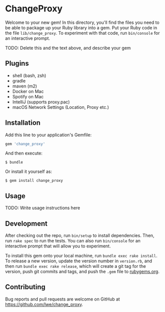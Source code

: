 # ChangeProxy

Welcome to your new gem! In this directory, you'll find the files you need to be able to package up your Ruby library into a gem. Put your Ruby code in the file `lib/change_proxy`. To experiment with that code, run `bin/console` for an interactive prompt.

TODO: Delete this and the text above, and describe your gem

## Plugins

- shell (bash, zsh)
- gradle
- maven (m2)
- Docker on Mac
- Spotify on Mac
- IntelliJ (supports proxy.pac)
- macOS Network Settings (Location, Proxy etc.)

## Installation

Add this line to your application's Gemfile:

```ruby
gem 'change_proxy'
```

And then execute:

    $ bundle

Or install it yourself as:

    $ gem install change_proxy

## Usage

TODO: Write usage instructions here

## Development

After checking out the repo, run `bin/setup` to install dependencies. Then, run `rake spec` to run the tests. You can also run `bin/console` for an interactive prompt that will allow you to experiment.

To install this gem onto your local machine, run `bundle exec rake install`. To release a new version, update the version number in `version.rb`, and then run `bundle exec rake release`, which will create a git tag for the version, push git commits and tags, and push the `.gem` file to [rubygems.org](https://rubygems.org).

## Contributing

Bug reports and pull requests are welcome on GitHub at https://github.com/lwe/change_proxy.
